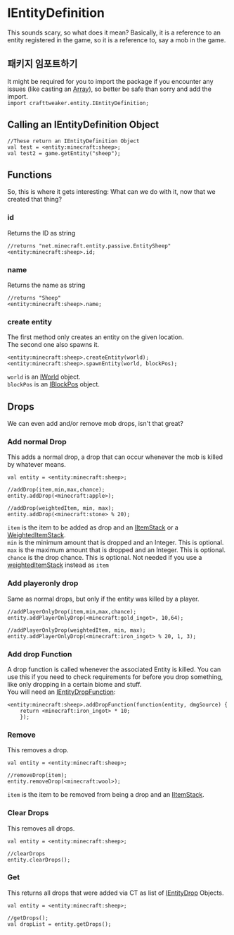 # IEntityDefinition

This sounds scary, so what does it mean? Basically, it is a reference to an entity registered in the game, so it is a reference to, say a mob in the game.

## 패키지 임포트하기

It might be required for you to import the package if you encounter any issues (like casting an [Array](/AdvancedFunctions/Arrays_and_Loops/)), so better be safe than sorry and add the import.  
`import crafttweaker.entity.IEntityDefinition;`

## Calling an IEntityDefinition Object

```zenscript
//These return an IEntityDefinition Object
val test = <entity:minecraft:sheep>;
val test2 = game.getEntity("sheep");

```

## Functions

So, this is where it gets interesting: What can we do with it, now that we created that thing?

### id

Returns the ID as string

```zenscript
//returns "net.minecraft.entity.passive.EntitySheep"
<entity:minecraft:sheep>.id;
```

### name

Returns the name as string

```zenscript
//returns "Sheep"
<entity:minecraft:sheep>.name;
```

### create entity

The first method only creates an entity on the given location.  
The second one also spawns it.

```zenscript
<entity:minecraft:sheep>.createEntity(world);
<entity:minecraft:sheep>.spawnEntity(world, blockPos);
```

`world` is an [IWorld](/Vanilla/World/IWorld/) object.  
`blockPos` is an [IBlockPos](/Vanilla/World/IBlockPos/) object.

## Drops

We can even add and/or remove mob drops, isn't that great?

### Add normal Drop

This adds a normal drop, a drop that can occur whenever the mob is killed by whatever means.

```zenscript
val entity = <entity:minecraft:sheep>;

//addDrop(item,min,max,chance);
entity.addDrop(<minecraft:apple>);

//addDrop(weightedItem, min, max);
entity.addDrop(<minecraft:stone> % 20);
```

`item` is the item to be added as drop and an [IItemStack](/Vanilla/Items/IItemStack/) or a [WeightedItemStack](/Vanilla/Items/WeightedItemStack/).  
`min` is the minimum amount that is dropped and an Integer. This is optional.  
`max` is the maximum amount that is dropped and an Integer. This is optional.  
`chance` is the drop chance. This is optional. Not needed if you use a [weightedItemStack](/Vanilla/Items/WeightedItemStack/) instead as `item`

### Add playeronly drop

Same as normal drops, but only if the entity was killed by a player.

```zenscript
//addPlayerOnlyDrop(item,min,max,chance);
entity.addPlayerOnlyDrop(<minecraft:gold_ingot>, 10,64);

//addPlayerOnlyDrop(weightedItem, min, max);
entity.addPlayerOnlyDrop(<minecraft:iron_ingot> % 20, 1, 3);
```

### Add drop Function

A drop function is called whenever the associated Entity is killed. You can use this if you need to check requirements for before you drop something, like only dropping in a certain biome and stuff.  
You will need an [IEntityDropFunction](/Vanilla/Entities/IEntityDropFunction/):

```zenscript
<entity:minecraft:sheep>.addDropFunction(function(entity, dmgSource) {
    return <minecraft:iron_ingot> * 10;
    });
```

### Remove

This removes a drop.

```zenscript
val entity = <entity:minecraft:sheep>;

//removeDrop(item);
entity.removeDrop(<minecraft:wool>);
```

`item` is the item to be removed from being a drop and an [IItemStack](/Vanilla/Items/IItemStack/).

### Clear Drops

This removes all drops.

```zenscript
val entity = <entity:minecraft:sheep>;

//clearDrops
entity.clearDrops();
```

### Get

This returns all drops that were added via CT as list of [IEntityDrop](/Vanilla/Entities/IEntityDrop/) Objects.

```zenscript
val entity = <entity:minecraft:sheep>;

//getDrops();
val dropList = entity.getDrops();
```